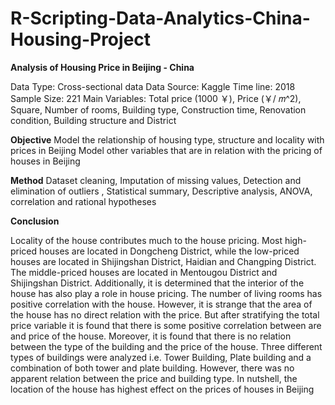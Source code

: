 # R-Scripting-Data-Analytics-China-Housing-Project

**Analysis of Housing Price in Beijing - China**

Data Type: Cross-sectional data
Data Source: Kaggle
Time line: 2018
Sample Size: 221
Main Variables: Total price (1000 ￥), Price (￥/ 𝑚^2), Square, Number of rooms, Building type, Construction time, Renovation condition, Building structure and District

**Objective**
Model the relationship of housing type, structure and locality with prices in Beijing 
Model other variables that are in relation with the pricing of houses in Beijing 

**Method**
Dataset cleaning,
Imputation of missing values,
Detection and elimination of outliers ,
Statistical summary,
Descriptive analysis,
ANOVA, correlation and rational hypotheses

**Conclusion**

Locality of the house contributes much to the house pricing. Most high-priced houses are located in Dongcheng District, while the low-priced houses are located in Shijingshan District, Haidian and Changping District. The middle-priced houses are located in Mentougou District and Shijingshan District.
Additionally, it is determined that the interior of the house has also play a role in house pricing. The number of living rooms has positive correlation with the house. However, it is strange that the area of the house has no direct relation with the price. But after stratifying the total price variable it is found that there is some positive correlation between are and price of the house.
Moreover, it is found that there is no relation between the type of the building and the price of the house. Three different types of buildings were analyzed i.e. Tower Building, Plate building and a combination of both tower and plate building. However, there was no apparent relation between the price and building type.
In nutshell, the location of the house has highest effect on the prices of houses in Beijing
